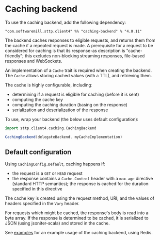 # Caching backend

To use the caching backend, add the following dependency:

```
"com.softwaremill.sttp.client4" %% "caching-backend" % "4.0.11"
```

The backend caches responses to eligible requests, and returns them from the cache if a repeated request is made. A prerequisite for a request to be considered for caching is that its response-as description is "cache-friendly"; this excludes non-blocking streaming responses, file-based responses and WebSockets.

An implementation of a `Cache` trait is required when creating the backend. The `Cache` allows storing cached values (with a TTL), and retrieving them.

The cache is highly configurable, including:
* determining if a request is eligible for caching (before it is sent)
* computing the cache key
* computing the caching duration (basing on the response)
* serialization and deserialization of the response

To use, wrap your backend (the below uses default configuration):

```scala
import sttp.client4.caching.CachingBackend

CachingBackend(delegateBackend, myCacheImplementation)
```

## Default configuration

Using `CachingConfig.Default`, caching happens if:

* the request is a `GET` or `HEAD` request 
* the response contains a `Cache-Control` header with a `max-age` directive (standard HTTP semantics); the response is cached for the duration specified in this directive

The cache key is created using the request method, URI, and the values of headers specified in the `Vary` header.

For requests which might be cached, the response's body is read into a byte array. If the response is determined to be cached, it is serialized to JSON (using jsoniter-scala) and stored in the cache.

See [examples](../../examples.md) for an example usage of the caching backend, using Redis.
